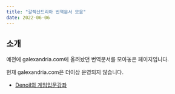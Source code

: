 ```yaml
---
title: "갈렉산드리아 번역문서 모음"
date: 2022-06-06
---
```


## 소개
예전에 galexandria.com에 올려놨던 번역문서를 모아놓은 페이지입니다.

현재 galexandria.com은 더이상 운영되지 않습니다.

* [Denoil의 게임입문강좌](/ko/galexandria/denoil-intro-to-game-programming)
